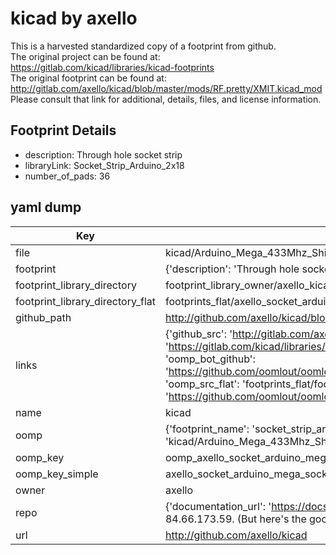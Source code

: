# kicad by axello  
This is a harvested standardized copy of a footprint from github.  
The original project can be found at:  
https://gitlab.com/kicad/libraries/kicad-footprints  
The original footprint can be found at:
http://gitlab.com/axello/kicad/blob/master/mods/RF.pretty/XMIT.kicad_mod
Please consult that link for additional, details, files, and license information.  
## Footprint Details
* description: Through hole socket strip  
* libraryLink: Socket_Strip_Arduino_2x18  
* number_of_pads: 36  
## yaml dump  
| Key | Value |  
| --- | --- |  
| file | kicad/Arduino_Mega_433Mhz_Shield/Socket_Arduino_Mega.pretty/Socket_Strip_Arduino_2x18.kicad_mod |  
| footprint | {'description': 'Through hole socket strip', 'libraryLink': 'Socket_Strip_Arduino_2x18', 'number_of_pads': 36} |  
| footprint_library_directory | footprint_library_owner/axello_kicad |  
| footprint_library_directory_flat | footprints_flat/axello_socket_arduino_mega_socket_strip_arduino_2x18/working |  
| github_path | http://github.com/axello/kicad/blob/master/Arduino_Mega_433Mhz_Shield/Socket_Arduino_Mega.pretty/Socket_Strip_Arduino_2x18.kicad_mod |  
| links | {'github_src': 'http://gitlab.com/axello/kicad/blob/master/mods/RF.pretty/XMIT.kicad_mod', 'github_src_repo': 'https://gitlab.com/kicad/libraries/kicad-footprints', 'oomp_bot': 'footprints/axello_socket_arduino_mega_socket_strip_arduino_2x18/working', 'oomp_bot_github': 'https://github.com/oomlout/oomlout_oomp_footprint_bot/tree/main/footprints/axello_socket_arduino_mega_socket_strip_arduino_2x18/working', 'oomp_src_flat': 'footprints_flat/footprints_flat/axello_socket_arduino_mega_socket_strip_arduino_2x18/working', 'oomp_src_flat_github': 'https://github.com/oomlout/oomlout_oomp_footprint_src/tree/main/footprints_flat/axello_socket_arduino_mega_socket_strip_arduino_2x18/working'} |  
| name | kicad |  
| oomp | {'footprint_name': 'socket_strip_arduino_2x18', 'library_name': 'socket_arduino_mega', 'original_filename': 'kicad/Arduino_Mega_433Mhz_Shield/Socket_Arduino_Mega.pretty/Socket_Strip_Arduino_2x18.kicad_mod', 'owner_name': 'axello'} |  
| oomp_key | oomp_axello_socket_arduino_mega_socket_strip_arduino_2x18 |  
| oomp_key_simple | axello_socket_arduino_mega_socket_strip_arduino_2x18 |  
| owner | axello |  
| repo | {'documentation_url': 'https://docs.github.com/rest/overview/resources-in-the-rest-api#rate-limiting', 'message': "API rate limit exceeded for 84.66.173.59. (But here's the good news: Authenticated requests get a higher rate limit. Check out the documentation for more details.)"} |  
| url | http://github.com/axello/kicad |  

